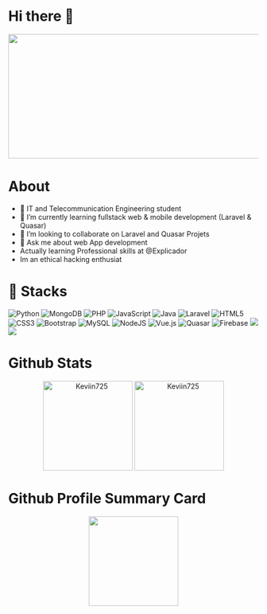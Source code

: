 ### <h1><b>Hi there 👋</b></h1>

<p align="center">
  <img src="https://user-images.githubusercontent.com/72518473/176572141-0cea8ddc-feaf-4563-aa63-7028a6759ce6.png" width="1000px" height="250px" marign="0 auto">
</p>

### <h1><b>About</b></h1>

- 🔭 IT and Telecommunication Engineering student
- 🌱 I’m currently learning fullstack web & mobile development (Laravel & Quasar)
- 👯 I’m looking to collaborate on Laravel and Quasar Projets
- 💬 Ask me about web App development 
- Actually learning Professional skills at @Explicador
- Im an ethical hacking enthusiat

### <h1><b>🚀 Stacks</b></h1>

![Python](https://img.shields.io/badge/python-3670A0?style=for-the-badge&logo=python&logoColor=ffdd54)
![MongoDB](https://img.shields.io/badge/MongoDB-%234ea94b.svg?style=for-the-badge&logo=mongodb&logoColor=white)
![PHP](https://img.shields.io/badge/php-%23777BB4.svg?style=for-the-badge&logo=php&logoColor=white)
![JavaScript](https://img.shields.io/badge/javascript-%23323330.svg?style=for-the-badge&logo=javascript&logoColor=%23F7DF1E)
![Java](https://img.shields.io/badge/java-%23ED8B00.svg?style=for-the-badge&logo=java&logoColor=white)
![Laravel](https://img.shields.io/badge/laravel-%23FF2D20.svg?style=for-the-badge&logo=laravel&logoColor=white)
![HTML5](https://img.shields.io/badge/html5-%23E34F26.svg?style=for-the-badge&logo=html5&logoColor=white)
![CSS3](https://img.shields.io/badge/css3-%231572B6.svg?style=for-the-badge&logo=css3&logoColor=white)
![Bootstrap](https://img.shields.io/badge/bootstrap-%23563D7C.svg?style=for-the-badge&logo=bootstrap&logoColor=white)
![MySQL](https://img.shields.io/badge/mysql-%2300f.svg?style=for-the-badge&logo=mysql&logoColor=white)
![NodeJS](https://img.shields.io/badge/node.js-6DA55F?style=for-the-badge&logo=node.js&logoColor=white)
![Vue.js](https://img.shields.io/badge/vuejs-%2335495e.svg?style=for-the-badge&logo=vuedotjs&logoColor=%234FC08D)
![Quasar](https://img.shields.io/badge/Quasar-16B7FB?style=for-the-badge&logo=quasar&logoColor=white)
![Firebase](https://img.shields.io/badge/firebase-%23039BE5.svg?style=for-the-badge&logo=firebase)
<img src="https://img.shields.io/badge/Leaflet-199900?style=for-the-badge&logo=Leaflet&logoColor=white" />
<img src="https://img.shields.io/badge/Capacitor-119EFF?style=for-the-badge&logo=Capacitor&logoColor=white" />



### <h1><b>Github Stats</b></h1>

<p align="center"><img height="180em" src="https://github-readme-stats.vercel.app/api?username=Keviin725&hide_border=true&count_private=true&show_icons=true&theme=tokyonight" alt="Keviin725" align = "center"/>
<img height="180em" src="https://github-readme-stats.vercel.app/api/top-langs?username=Keviin725&show_icons=true&locale=en&layout=compact&hide_border=true&theme=tokyonight" alt="Keviin725" align = "center"/></p>


### <h1><b>Github Profile Summary Card</b></h1>
<p align="center"><img height="180em" src="https://github-profile-summary-cards.vercel.app/api/cards/profile-details?username=Keviin725&theme=github_dark" alt="" align = "center"/></p>


